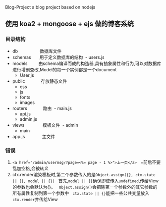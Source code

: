 Blog-Project
a blog project based on nodejs

## 使用 koa2 + mongoose + ejs 做的博客系统

### 目录结构

- db                  数据库文件
- schemas             用于定义数据库的结构
  - users.js
- models              由schema编译而成的构造器,具有抽象属性和行为,可以对数据库进行增删查改,Model的每一个实例都是一个document
  - User.js
- public              存放静态文件
  - css
  - js
  - fonts
  - images
- routers             路由
  - main.js
  - api.js
  - admin.js
- views               模板文件
  - admin
  - main
- app.js              主文件

### 错误

1. `<a href="/admin/usermsg/?page=<%= page - 1 %>">上一页</a>`
   =前后不要乱加空格,会被转义
2. ctx.render渲染模板时,第二个参数传入的是`Object.assign({}, ctx.state || {}, model || {})`
   首先,`model || {}`确保即使传入`undefined`,传给View的参数也会默认为{}。
   `Object.assign()`会把除第一个参数外的其它参数的所有属性复制到第一个参数中
   `ctx.state || {}`能把一些公共变量放入`ctx.render`并传给View
   






